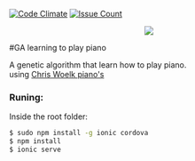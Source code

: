 

[![Code Climate](https://codeclimate.com/github/oeui/GA-music/badges/gpa.svg)](https://codeclimate.com/github/oeui/GA-music)
[![Issue Count](https://codeclimate.com/github/oeui/GA-music/badges/issue_count.svg)](https://codeclimate.com/github/oeui/GA-music)


<p align="center"><img src="https://cloud.githubusercontent.com/assets/3603793/23483757/ffbc98c0-feb2-11e6-8d3e-c9d122bf7e3b.png"></p>


#GA learning to play piano

A genetic algorithm that learn how to play piano.
 <br> using [Chris Woelk piano's  ](https://codepen.io/cawoelk/pen/GJpMdE )

### Runing:

Inside the root folder:

```bash
$ sudo npm install -g ionic cordova
$ npm install
$ ionic serve
```



